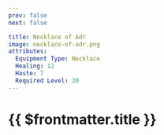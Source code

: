 ```yaml
---
prev: false
next: false

title: Necklace of Adr
image: necklace-of-adr.png
attributes:
  Equipment Type: Necklace
  Healing: 12
  Haste: 7
  Required Level: 20
---
```


# {{ $frontmatter.title }}

<MyItemComponent
  :item="$frontmatter"
/>


